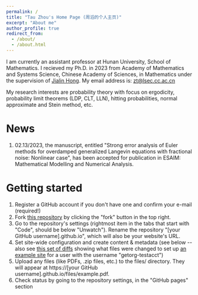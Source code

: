 ```yaml
---
permalink: /
title: "Tau Zhou's Home Page (周滔的个人主页)"
excerpt: "About me"
author_profile: true
redirect_from: 
  - /about/
  - /about.html
---
```


I am currently an assistant professor at Hunan University, School of Mathematics. I recieved my Ph.D. in 2023 from Academy of Mathematics and Systems Science, Chinese Academy of Sciences, in Mathematics under the supervision of [Jialin Hong](http://www.cc.ac.cn/staff/hjl.html). My email address is: zt@lsec.cc.ac.cn


My research interests are probability theory with focus on ergodicity, probability limit theorems (LDP, CLT, LLN), hitting probabilities, normal approximate and Stein method, etc.

News
======
1. 02.13/2023, the manuscript, entitled "Strong error analysis of Euler methods for overdamped generalized Langevin equations with fractional noise: Nonlinear case", has been accepted for publication in ESAIM: Mathematical Modelling and Numerical Analysis. 


Getting started
======
1. Register a GitHub account if you don't have one and confirm your e-mail (required!)
1. Fork [this repository](https://github.com/academicpages/academicpages.github.io) by clicking the "fork" button in the top right. 
1. Go to the repository's settings (rightmost item in the tabs that start with "Code", should be below "Unwatch"). Rename the repository "[your GitHub username].github.io", which will also be your website's URL.
1. Set site-wide configuration and create content & metadata (see below -- also see [this set of diffs](http://archive.is/3TPas) showing what files were changed to set up [an example site](https://getorg-testacct.github.io) for a user with the username "getorg-testacct")
1. Upload any files (like PDFs, .zip files, etc.) to the files/ directory. They will appear at https://[your GitHub username].github.io/files/example.pdf.  
1. Check status by going to the repository settings, in the "GitHub pages" section

